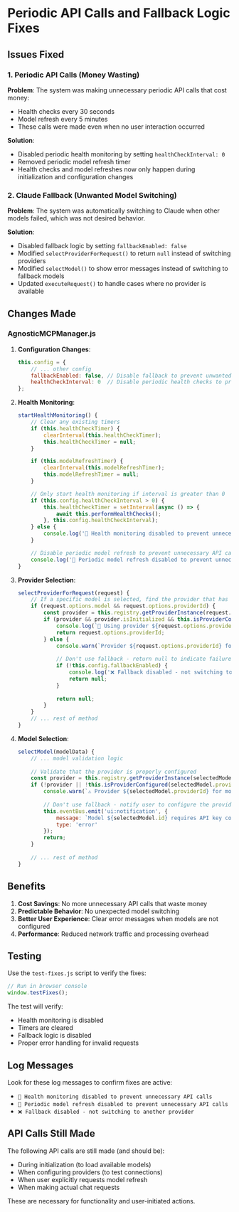 # Periodic API Calls and Fallback Logic Fixes

## Issues Fixed

### 1. Periodic API Calls (Money Wasting)
**Problem**: The system was making unnecessary periodic API calls that cost money:
- Health checks every 30 seconds
- Model refresh every 5 minutes
- These calls were made even when no user interaction occurred

**Solution**: 
- Disabled periodic health monitoring by setting `healthCheckInterval: 0`
- Removed periodic model refresh timer
- Health checks and model refreshes now only happen during initialization and configuration changes

### 2. Claude Fallback (Unwanted Model Switching)
**Problem**: The system was automatically switching to Claude when other models failed, which was not desired behavior.

**Solution**:
- Disabled fallback logic by setting `fallbackEnabled: false`
- Modified `selectProviderForRequest()` to return `null` instead of switching providers
- Modified `selectModel()` to show error messages instead of switching to fallback models
- Updated `executeRequest()` to handle cases where no provider is available

## Changes Made

### AgnosticMCPManager.js

1. **Configuration Changes**:
   ```javascript
   this.config = {
       // ... other config
       fallbackEnabled: false, // Disable fallback to prevent unwanted model switching
       healthCheckInterval: 0  // Disable periodic health checks to prevent unnecessary API calls
   };
   ```

2. **Health Monitoring**:
   ```javascript
   startHealthMonitoring() {
       // Clear any existing timers
       if (this.healthCheckTimer) {
           clearInterval(this.healthCheckTimer);
           this.healthCheckTimer = null;
       }

       if (this.modelRefreshTimer) {
           clearInterval(this.modelRefreshTimer);
           this.modelRefreshTimer = null;
       }

       // Only start health monitoring if interval is greater than 0
       if (this.config.healthCheckInterval > 0) {
           this.healthCheckTimer = setInterval(async () => {
               await this.performHealthChecks();
           }, this.config.healthCheckInterval);
       } else {
           console.log('🔄 Health monitoring disabled to prevent unnecessary API calls');
       }

       // Disable periodic model refresh to prevent unnecessary API calls
       console.log('🔄 Periodic model refresh disabled to prevent unnecessary API calls');
   }
   ```

3. **Provider Selection**:
   ```javascript
   selectProviderForRequest(request) {
       // If a specific model is selected, find the provider that has this model
       if (request.options.model && request.options.providerId) {
           const provider = this.registry.getProviderInstance(request.options.providerId);
           if (provider && provider.isInitialized && this.isProviderConfigured(request.options.providerId, provider)) {
               console.log(`🎯 Using provider ${request.options.providerId} for model ${request.options.model}`);
               return request.options.providerId;
           } else {
               console.warn(`Provider ${request.options.providerId} for model ${request.options.model} is not available or properly configured.`);
               
               // Don't use fallback - return null to indicate failure
               if (!this.config.fallbackEnabled) {
                   console.log('❌ Fallback disabled - not switching to another provider');
                   return null;
               }
               
               return null;
           }
       }
       // ... rest of method
   }
   ```

4. **Model Selection**:
   ```javascript
   selectModel(modelData) {
       // ... model validation logic
       
       // Validate that the provider is properly configured
       const provider = this.registry.getProviderInstance(selectedModel.providerId);
       if (!provider || !this.isProviderConfigured(selectedModel.providerId, provider)) {
           console.warn(`⚠️ Provider ${selectedModel.providerId} for model ${selectedModel.id} is not properly configured`);
           
           // Don't use fallback - notify user to configure the provider
           this.eventBus.emit('ui:notification', {
               message: `Model ${selectedModel.id} requires API key configuration for ${selectedModel.providerName}. Please configure your API keys in settings.`,
               type: 'error'
           });
           return;
       }
       
       // ... rest of method
   }
   ```

## Benefits

1. **Cost Savings**: No more unnecessary API calls that waste money
2. **Predictable Behavior**: No unexpected model switching
3. **Better User Experience**: Clear error messages when models are not configured
4. **Performance**: Reduced network traffic and processing overhead

## Testing

Use the `test-fixes.js` script to verify the fixes:

```javascript
// Run in browser console
window.testFixes();
```

The test will verify:
- Health monitoring is disabled
- Timers are cleared
- Fallback logic is disabled
- Proper error handling for invalid requests

## Log Messages

Look for these log messages to confirm fixes are active:
- `🔄 Health monitoring disabled to prevent unnecessary API calls`
- `🔄 Periodic model refresh disabled to prevent unnecessary API calls`
- `❌ Fallback disabled - not switching to another provider`

## API Calls Still Made

The following API calls are still made (and should be):
- During initialization (to load available models)
- When configuring providers (to test connections)
- When user explicitly requests model refresh
- When making actual chat requests

These are necessary for functionality and user-initiated actions. 